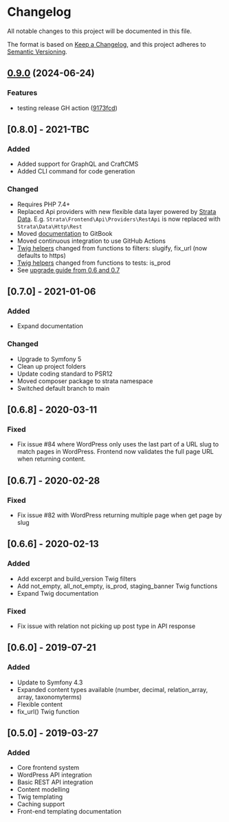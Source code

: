 # Changelog
All notable changes to this project will be documented in this file.

The format is based on [Keep a Changelog](https://keepachangelog.com/en/1.0.0/),
and this project adheres to [Semantic Versioning](https://semver.org/spec/v2.0.0.html).

## [0.9.0](https://github.com/strata/frontend/compare/v0.8.3...v0.9.0) (2024-06-24)


### Features

* testing release GH action ([9173fcd](https://github.com/strata/frontend/commit/9173fcd2d5fa61c2d59b19cdb1363bb7a59ca860))

## [0.8.0] - 2021-TBC

### Added
- Added support for GraphQL and CraftCMS
- Added CLI command for code generation

### Changed
- Requires PHP 7.4+
- Replaced Api providers with new flexible data layer powered by [Strata Data](https://github.com/strata/data/). E.g. 
  `Strata\Frontend\Api\Providers\RestApi` is now replaced with `Strata\Data\Http\Rest`
- Moved [documentation](https://docs.strata.dev/frontend/) to GitBook
- Moved continuous integration to use GitHub Actions
- [Twig helpers](docs/templating/twig.md) changed from functions to filters: slugify, fix_url (now defaults to https)
- [Twig helpers](docs/templating/twig.md) changed from functions to tests: is_prod
- See [upgrade guide from 0.6 and 0.7](UPGRADE-PRE-1.0.md#upgrading-from-v0.6-and-0.7-to-v0.8)

## [0.7.0] - 2021-01-06

### Added
- Expand documentation

### Changed
- Upgrade to Symfony 5
- Clean up project folders 
- Update coding standard to PSR12
- Moved composer package to strata namespace
- Switched default branch to main

## [0.6.8] - 2020-03-11
### Fixed
- Fix issue #84 where WordPress only uses the last part of a URL slug to match pages in WordPress. Frontend now validates 
the full page URL when returning content.

## [0.6.7] - 2020-02-28
### Fixed
- Fix issue #82 with WordPress returning multiple page when get page by slug

## [0.6.6] - 2020-02-13
### Added
- Add excerpt and build_version Twig filters
- Add not_empty, all_not_empty, is_prod, staging_banner Twig functions
- Expand Twig documentation

### Fixed
- Fix issue with relation not picking up post type in API response

## [0.6.0] - 2019-07-21
### Added
- Update to Symfony 4.3 
- Expanded content types available (number, decimal, relation_array, array, taxonomyterms)
- Flexible content
- fix_url() Twig function

## [0.5.0] - 2019-03-27
### Added

- Core frontend system
- WordPress API integration
- Basic REST API integration
- Content modelling
- Twig templating
- Caching support
- Front-end templating documentation
